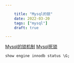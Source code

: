 ```yaml
---

    title: "Mysql的锁"
    date: 2022-03-20
    tags: ["mysql"]
    draft: true

---
```

[Mysql的锁机制](https://www.cnblogs.com/jojop/p/13982679.html)
[Mysql死锁](https://zhuanlan.zhihu.com/p/282815816)  
```sql
show engine innodb status \G;
```